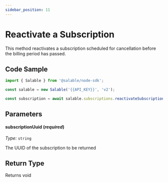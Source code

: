 ```yaml
---
sidebar_position: 11
---
```


# Reactivate a Subscription

This method reactivates a subscription scheduled for cancellation before the billing period has passed.

## Code Sample

```typescript
import { Salable } from '@salable/node-sdk';

const salable = new Salable('{{API_KEY}}', 'v2');

const subscription = await salable.subscriptions.reactivateSubscription('{{subscriptionUuid}}');
```

## Parameters

#### subscriptionUuid (_required_)

_Type:_ `string`

The UUID of the subscription to be returned


## Return Type

Returns void
